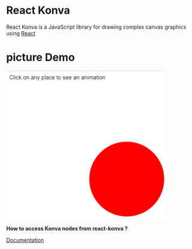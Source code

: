 # React Konva

React Konva is a JavaScript library for drawing complex canvas graphics using [React](https://reactjs.org/)


# picture Demo

![Demo](./img.png)

**How to access Konva nodes from react-konva ?**

[Documentation](https://konvajs.org/docs/react/Access_Konva_Nodes.html)